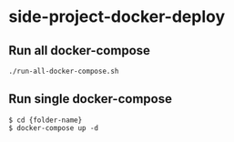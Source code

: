 # side-project-docker-deploy

## Run all docker-compose

`./run-all-docker-compose.sh`

## Run single docker-compose

```
$ cd {folder-name}
$ docker-compose up -d
```